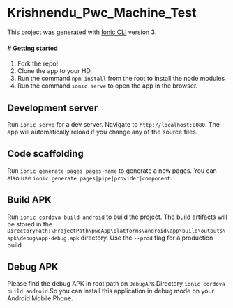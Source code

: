 # Krishnendu_Pwc_Machine_Test
This project was generated with [Ionic CLI](https://ionicframework.com/docs/v3/) version 3.
#### # Getting started

1. Fork the repo!
2. Clone the app to your HD.
3. Run the command `npm install` from the root to install the node modules
3. Run the command `ionic serve` to open the app in the browser.

## Development server

Run `ionic serve` for a dev server. Navigate to `http://localhost:8080`. The app will automatically reload if you change any of the source files.

## Code scaffolding

Run `ionic generate pages pages-name` to generate a new pages. You can also use `ionic generate pages|pipe|provider|component`.

## Build APK

Run `ionic cordova build android` to build the project. The build artifacts will be stored in the `DirectoryPath:\ProjectPath\pwcApp\platforms\android\app\build\outputs\apk\debug\app-debug.apk` directory. Use the `--prod` flag for a production build.

## Debug APK

Please find the debug APK in root path on `DebugAPK` Directory  `ionic cordova build android`.So you can install this application in debug mode on your Android Mobile Phone.

